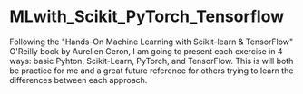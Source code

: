 # MLwith_Scikit_PyTorch_Tensorflow
Following the "Hands-On Machine Learning with Scikit-learn &amp; TensorFlow" O'Reilly book by Aurelien Geron, I am going to present each exercise in 4 ways: basic Pyhton, Scikit-Learn, PyTorch, and TensorFlow.   This is will both be practice for me and a great future reference for others trying to learn the differences between each approach.
